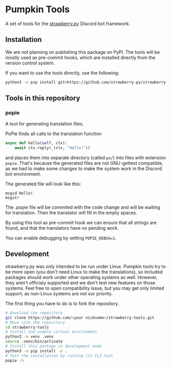 # Pumpkin Tools

A set of tools for the [strawberry.py](https://github.com/strawberry-py/) Discord bot framework.

## Installation

We are not planning on publishing this package on PyPI. The tools will be mostly used as pre-commit hooks, which are installed directly from the version control system.

If you want to use the tools directly, use the following:

```bash
python3 -m pip install git+https://github.com/strawberry-py/strawberry-tools.git
```

## Tools in this repository

### popie

A tool for generating translation files.

PoPie finds all calls to the translation function

```py
async def hello(self, ctx):
	await ctx.reply(_(ctx, "Hello!"))
```

and places them into separate directory (called `po/`) into files with extension `popie`. That's because the generated files are not GNU-gettext compatible, as we had to make some changes to make the system work in the Discord bot environment.

The generated file will look like this:

```
msgid Hello!
msgstr
```

The .popie file will be commited with the code change and will be waiting for translation. Then the translator will fill in the empty spaces.

By using this tool as pre-commit hook we can ensure that all strings are found, and that the translators have no pending work.

You can enable debugging by setting `POPIE_DEBUG=1`.

## Development

strawberry.py was only intended to be run under Linux. Pumpkin tools try to be more open (you don't need Linux to make the translations), so included packages should work under other operating systems as well. However, they aren't officialy supported and we don't test new features on those systems. Feel free to open compatibility issue, but you may get only limited support, as non-Linux systems are not our priority.

The first thing you have to do is to fork the repository.

```bash
# Download the repository
git clone https://github.com/<your nickname>/strawberry-tools.git
# Move into the repository
cd strawberry-tools
# Install and enable virtual environment
python3 -m venv .venv
source .venv/bin/activate
# Install this package in development mode
python3 -m pip install -e .
# Test the installation by running its CLI tool
popie -h
```
